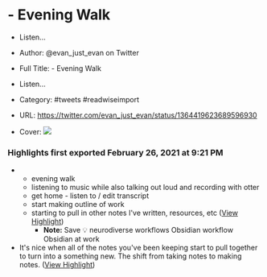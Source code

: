 # - Evening Walk 
- Listen...

- Author: @evan_just_evan on Twitter
- Full Title: - Evening Walk 
- Listen...
- Category: #tweets #readwiseimport
- URL: https://twitter.com/evan_just_evan/status/1364419623689596930
- Cover: ![](https://pbs.twimg.com/profile_images/1352305122894819328/sjWkLXdZ.jpg)

### Highlights first exported February 26, 2021 at 9:21 PM

- - evening walk 
  - listening to music while also talking out loud and recording with otter 
  - get home - listen to / edit transcript
  - start making outline of work 
  - starting to pull in other notes I've written, resources, etc ([View Highlight](https://twitter.com/evan_just_evan/status/1364419623689596930))
    - **Note:** Save 💡 neurodiverse workflows Obsidian workflow Obsidian at work
- It's nice when all of the notes you've been keeping start to pull together to turn into a something new.
  The shift from taking notes to making notes. ([View Highlight](https://twitter.com/evan_just_evan/status/1364419625132429315))
